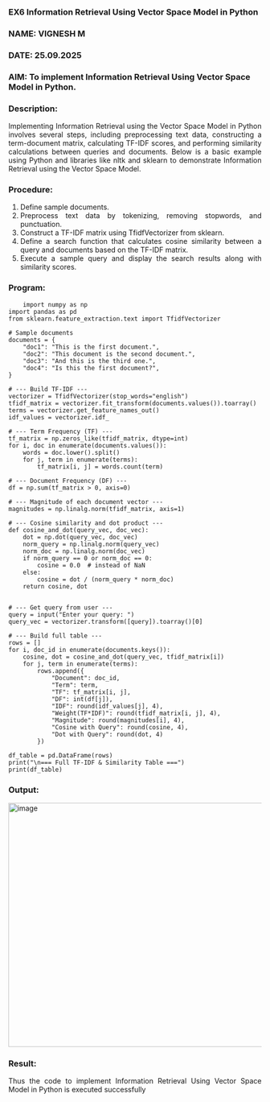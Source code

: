 ### EX6 Information Retrieval Using Vector Space Model in Python
### NAME: VIGNESH M
### DATE: 25.09.2025
### AIM: To implement Information Retrieval Using Vector Space Model in Python.
### Description: 
<div align = "justify">
Implementing Information Retrieval using the Vector Space Model in Python involves several steps, including preprocessing text data, constructing a term-document matrix, 
calculating TF-IDF scores, and performing similarity calculations between queries and documents. Below is a basic example using Python and libraries like nltk and 
sklearn to demonstrate Information Retrieval using the Vector Space Model.

### Procedure:
1. Define sample documents.
2. Preprocess text data by tokenizing, removing stopwords, and punctuation.
3. Construct a TF-IDF matrix using TfidfVectorizer from sklearn.
4. Define a search function that calculates cosine similarity between a query and documents based on the TF-IDF matrix.
5. Execute a sample query and display the search results along with similarity scores.

### Program:
```
    import numpy as np
import pandas as pd
from sklearn.feature_extraction.text import TfidfVectorizer

# Sample documents
documents = {
    "doc1": "This is the first document.",
    "doc2": "This document is the second document.",
    "doc3": "And this is the third one.",
    "doc4": "Is this the first document?",
}

# --- Build TF-IDF ---
vectorizer = TfidfVectorizer(stop_words="english")
tfidf_matrix = vectorizer.fit_transform(documents.values()).toarray()
terms = vectorizer.get_feature_names_out()
idf_values = vectorizer.idf_

# --- Term Frequency (TF) ---
tf_matrix = np.zeros_like(tfidf_matrix, dtype=int)
for i, doc in enumerate(documents.values()):
    words = doc.lower().split()
    for j, term in enumerate(terms):
        tf_matrix[i, j] = words.count(term)

# --- Document Frequency (DF) ---
df = np.sum(tf_matrix > 0, axis=0)

# --- Magnitude of each document vector ---
magnitudes = np.linalg.norm(tfidf_matrix, axis=1)

# --- Cosine similarity and dot product ---
def cosine_and_dot(query_vec, doc_vec):
    dot = np.dot(query_vec, doc_vec)
    norm_query = np.linalg.norm(query_vec)
    norm_doc = np.linalg.norm(doc_vec)
    if norm_query == 0 or norm_doc == 0:
        cosine = 0.0  # instead of NaN
    else:
        cosine = dot / (norm_query * norm_doc)
    return cosine, dot


# --- Get query from user ---
query = input("Enter your query: ")
query_vec = vectorizer.transform([query]).toarray()[0]

# --- Build full table ---
rows = []
for i, doc_id in enumerate(documents.keys()):
    cosine, dot = cosine_and_dot(query_vec, tfidf_matrix[i])
    for j, term in enumerate(terms):
        rows.append({
            "Document": doc_id,
            "Term": term,
            "TF": tf_matrix[i, j],
            "DF": int(df[j]),
            "IDF": round(idf_values[j], 4),
            "Weight(TF*IDF)": round(tfidf_matrix[i, j], 4),
            "Magnitude": round(magnitudes[i], 4),
            "Cosine with Query": round(cosine, 4),
            "Dot with Query": round(dot, 4)
        })

df_table = pd.DataFrame(rows)
print("\n=== Full TF-IDF & Similarity Table ===")
print(df_table)
```
### Output:
<img width="880" height="485" alt="image" src="https://github.com/user-attachments/assets/577e56e2-2d9f-4ea5-8d41-85cadcf28c3d" />



### Result:
Thus the code to implement Information Retrieval Using Vector Space Model in Python is executed successfully
